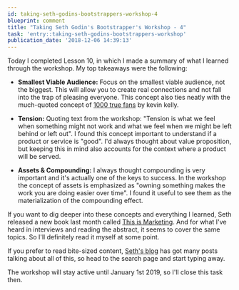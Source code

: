 ```yaml
---
id: taking-seth-godins-bootstrappers-workshop-4
blueprint: comment
title: "Taking Seth Godin's Bootstrapper's Workshop - 4"
task: 'entry::taking-seth-godins-bootstrappers-workshop'
publication_date: '2018-12-06 14:39:13'
---
```


Today I completed Lesson 10, in which I made a summary of what I learned through the workshop. My top takeaways were the following:

- **Smallest Viable Audience:** Focus on the smallest viable audience, not the biggest. This will allow you to create real connections and not fall into the trap of pleasing everyone. This concept also ties neatly with the much-quoted concept of [1000 true fans](https://kk.org/thetechnium/1000-true-fans/) by kevin kelly.

- **Tension:** Quoting text from the workshop: "Tension is what we feel when something might not work and what we feel when we might be left behind or left out". I found this concept important to understand if a product or service is "good". I'd always thought about value proposition, but keeping this in mind also accounts for the context where a product will be served.

- **Assets & Compounding:** I always thought compounding is very important and it's actually one of the keys to success. In the workshop the concept of assets is emphasized as "owning something makes the work you are doing easier over time". I found it useful to see them as the materialization of the compounding effect.

If you want to dig deeper into these concepts and everything I learned, Seth released a new book last month called [This is Marketing](https://seths.blog/tim). And for what I've heard in interviews and reading the abstract, it seems to cover the same topics. So I'll definitely read it myself at some point.

If you prefer to read bite-sized content, [Seth's blog](https://seths.blog) has got many posts talking about all of this, so head to the search page and start typing away.

The workshop will stay active until January 1st 2019, so I'll close this task then.

